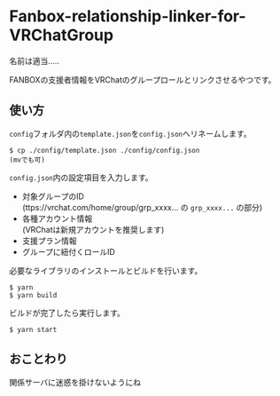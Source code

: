 # Fanbox-relationship-linker-for-VRChatGroup

名前は適当.....  

FANBOXの支援者情報をVRChatのグループロールとリンクさせるやつです。

## 使い方

`config`フォルダ内の`template.json`を`config.json`へリネームします。
```
$ cp ./config/template.json ./config/config.json
(mvでも可)
```

`config.json`内の設定項目を入力します。

- 対象グループのID  
  (ttps://vrchat.com/home/group/grp_xxxx... の `grp_xxxx...` の部分)
- 各種アカウント情報  
  (VRChatは新規アカウントを推奨します)
- 支援プラン情報
- グループに紐付くロールID

必要なライブラリのインストールとビルドを行います。

```
$ yarn
$ yarn build
```

ビルドが完了したら実行します。

```
$ yarn start
```

## おことわり

関係サーバに迷惑を掛けないようにね

